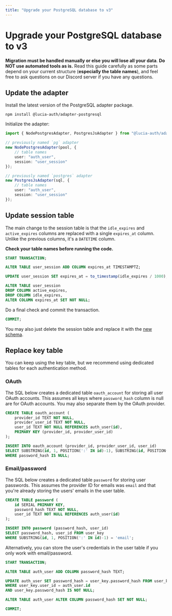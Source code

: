 ```yaml
---
title: "Upgrade your PostgreSQL database to v3"
---
```


# Upgrade your PostgreSQL database to v3

**Migration must be handled manually or else you will lose all your data**. **Do NOT use automated tools as is.** Read this guide carefully as some parts depend on your current structure (**especially the table names**), and feel free to ask questions on our Discord server if you have any questions.

## Update the adapter

Install the latest version of the PostgreSQL adapter package.

```
npm install @lucia-auth/adapter-postgresql
```

Initialize the adapter:

```ts
import { NodePostgresAdapter, PostgresJsAdapter } from "@lucia-auth/adapter-postgresql";

// previously named `pg` adapter
new NodePostgresAdapter(pool, {
	// table names
	user: "auth_user",
	session: "user_session"
});

// previously named `postgres` adapter
new PostgresJsAdapter(sql, {
	// table names
	user: "auth_user",
	session: "user_session"
});
```

## Update session table

The main change to the session table is that the `idle_expires` and `active_expires` columns are replaced with a single `expires_at` column. Unlike the previous columns, it's a `DATETIME` column.

**Check your table names before running the code.**

```sql
START TRANSACTION;

ALTER TABLE user_session ADD COLUMN expires_at TIMESTAMPTZ;

UPDATE user_session SET expires_at = to_timestamp(idle_expires / 1000);

ALTER TABLE user_session
DROP COLUMN active_expires,
DROP COLUMN idle_expires,
ALTER COLUMN expires_at SET NOT NULL;
```

Do a final check and commit the transaction.

```sql
COMMIT;
```

You may also just delete the session table and replace it with the [new schema](/database/postgresql#schema).

## Replace key table

You can keep using the key table, but we recommend using dedicated tables for each authentication method.

### OAuth

The SQL below creates a dedicated table `oauth_account` for storing all user OAuth accounts. This assumes all keys where `password_hash` column is null are for OAuth accounts. You may also separate them by the OAuth provider.

```sql
CREATE TABLE oauth_account (
    provider_id TEXT NOT NULL,
    provider_user_id TEXT NOT NULL,
    user_id TEXT NOT NULL REFERENCES auth_user(id),
    PRIMARY KEY (provider_id, provider_user_id)
);

INSERT INTO oauth_account (provider_id, provider_user_id, user_id)
SELECT SUBSTRING(id, 1, POSITION(':' IN id)-1), SUBSTRING(id, POSITION(':' IN id)+1), user_id FROM user_key
WHERE password_hash IS NULL;
```

### Email/password

The SQL below creates a dedicated table `password` for storing user passwords. This assumes the provider ID for emails was `email` and that you're already storing the users' emails in the user table.

```sql
CREATE TABLE password (
    id SERIAL PRIMARY KEY,
    password_hash TEXT NOT NULL,
    user_id TEXT NOT NULL REFERENCES auth_user(id)
);

INSERT INTO password (password_hash, user_id)
SELECT password_hash, user_id FROM user_key
WHERE SUBSTRING(id, 1, POSITION(':' IN id)-1) = 'email';
```

Alternatively, you can store the user's credentials in the user table if you only work with email/password.

```sql
START TRANSACTION;

ALTER TABLE auth_user ADD COLUMN password_hash TEXT;

UPDATE auth_user SET password_hash = user_key.password_hash FROM user_key
WHERE user_key.user_id = auth_user.id
AND user_key.password_hash IS NOT NULL;

ALTER TABLE auth_user ALTER COLUMN password_hash SET NOT NULL;

COMMIT;
```
